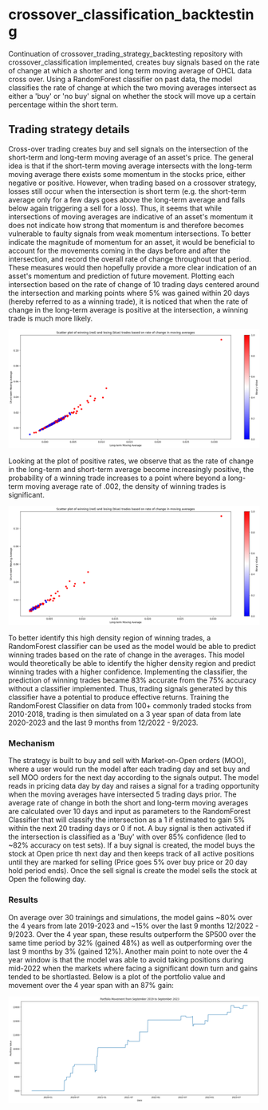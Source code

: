 # crossover_classification_backtesting
Continuation of crossover_trading_strategy_backtesting repository with crossover_classification implemented, creates buy signals based on the rate of change at which a shorter and long term moving average of OHCL data cross over. Using a RandomForest classifier on past data, the model classifies the rate of change at which the two moving averages intersect as either a 'buy' or 'no buy' signal on whether the stock will move up a certain percentage within the short term.

## Trading strategy details

Cross-over trading creates buy and sell signals on the intersection of the short-term and long-term moving average of an asset's price. The general idea is that if the 
short-term moving average intersects with the long-term moving average there exists some momentum in the stocks price, either negative or positive. However, when trading based on a crossover strategy, losses still occur when the intersection is short term (e.g. the short-term average only for a few days goes above the long-term average and falls below again triggering a sell for a loss). Thus, it seems that while intersections of moving averages are indicative of an asset's momentum it does not indicate how strong that momentum is and therefore becomes vulnerable to faulty signals from weak momentum intersections. To better indicate the magnitude of momentum for an asset, it would be beneficial to account for the movements coming in the days before and after the intersection, and record the overall rate of change throughout that period. These measures would then hopefully provide a more clear indication of an asset's momentum and prediction of future movement. Plotting each intersection based on the rate of change of 10 trading days centered around the intersection and marking points where 5% was gained within 20 days (hereby referred to as a winning trade), it is noticed that when the rate of change in the long-term average is positive at the intersection, a winning trade is much more likely.

![plot](./All_trades_scatter_plot.png)

Looking at the plot of positive rates, we observe that as the rate of change in the long-term and short-term average become increasingly positive, the probability of a winning trade increases to a point where beyond a long-term moving average rate of .002, the density of winning trades is significant. 

![plot](./Positive_rates_scatter_plot.png)

To better identify this high density region of winning trades, a RandomForest classifier can be used as the model would be able to predict winning trades based on the rate of change in the averages. This model would theoretically be able to identify the higher density region and predict winning trades with a higher confidence. Implementing the classifier, the prediction of winning trades became 83% accurate from the 75% accuracy without a classifier implemented. Thus, trading signals generated by this classifier have a potential to produce effective returns. Training the RandomForest Classifier on data from 100+ commonly traded stocks from 2010-2018, trading is then simulated on a 3 year span of data from late 2020-2023 and the last 9 months from 12/2022 - 9/2023. 

### Mechanism

The strategy is built to buy and sell with Market-on-Open orders (MOO), where a user would run the model after each trading day and set buy and sell MOO orders for the next day according to the signals output. The model reads in pricing data day by day and raises a signal for a trading opportunity when the moving averages have intersected 5 trading days prior. The average rate of change in both the short and long-term moving averages are calculated over 10 days and input as parameters to the RandomForest Classifier that will classify the intersection as a 1 if estimated to gain 5% within the next 20 trading days or 0 if not. A buy signal is then activated if the intersection is classified as a 'Buy' with over 85% confidence (led to ~82% accuracy on test sets). If a buy signal is created, the model buys the stock at Open price th next day and then keeps track of all active positions until they are marked for selling (Price goes 5% over buy price or 20 day hold period ends). Once the sell signal is create the model sells the stock at Open the following day. 

### Results

On average over 30 trainings and simulations, the model gains ~80% over the 4 years from late 2019-2023 and ~15% over the last 9 months 12/2022 - 9/2023. Over the 4 year span, these results outperform the SP500 over the same time period by 32% (gained 48%) as well as outperforming over the last 9 months by 3% (gained 12%). Another main point to note over the 4 year window is that the model was able to avoid taking positions during mid-2022 when the markets where facing a significant down turn and gains tended to be shortlasted. Below is a plot of the portfolio value and movement over the 4 year span with an 87% gain:

![plot](./Portfolio_simulation_4year.png)

